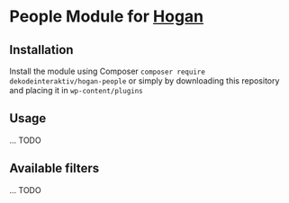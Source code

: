 # People Module for [Hogan](https://github.com/dekodeinteraktiv/hogan-core)

## Installation
Install the module using Composer `composer require dekodeinteraktiv/hogan-people` or simply by downloading this repository and placing it in `wp-content/plugins`

## Usage
… TODO

## Available filters
… TODO
